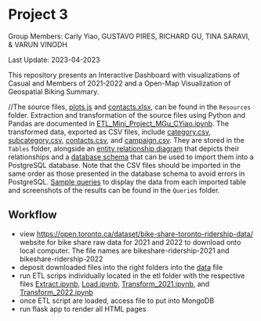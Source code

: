 # Project 3

Group Members: Carly Yiao, GUSTAVO PIRES, RICHARD GU, TINA SARAVI, & VARUN VINODH


Last Update: 2023-04-2023

This repository presents an Interactive Dashboard with visualizations of Casual and Members of 2021-2022 and a Open-Map Visualization of Geospatial Biking Summary.

//The source files, [plots.js](static/plots.js) and [contacts.xlsx](Resources/contacts.xlsx), can be found in the `Resources` folder. Extraction and transformation of the source files using Python and Pandas are documented in [ETL_Mini_Project_MGu_CYiao.ipynb](ETL_Mini_Project_MGu_CYiao.ipynb). The transformed data, exported as CSV files, include [category.csv](Tables/category.csv), [subcategory.csv](Tables/subcategory.csv), [contacts.csv](Tables/contacts.csv), and [campaign.csv](Tables/category.csv). They are stored in the `Tables` folder, alongside an [entity relationship diagram](Tables/ERD.png) that depicts their relationships and a [database schema](Tables/crowdfunding_db_schema.sql) that can be used to import them into a PostgreSQL database. Note that the CSV files should be imported in the same order as those presented in the database schema to avoid errors in PostgreSQL. [Sample queries](Queries/crowdfunding_db_query.sql) to display the data from each imported table and screenshots of the results can be found in the `Queries` folder. 




## Workflow

- view https://open.toronto.ca/dataset/bike-share-toronto-ridership-data/ website for bike share raw data for 2021 and 2022 to download onto local computer. The file names are bikeshare-ridership-2021 and bikeshare-ridership-2022
- deposit downloaded files into the right folders into the [data](etl/data) file
- run ETL scrips individually located in the etl folder with the respective files [Extract.ipynb](etl/Extract.ipynb), [Load.ipynb](etl/Load.ipynb), [Transform_2021.ipynb](etl/Transform_2021.ipynb), and [Transform_2022.ipynb](etl/Transform_2022.ipynb)
- once ETL script are loaded, access file to put into MongoDB
- run flask app to render all HTML pages
